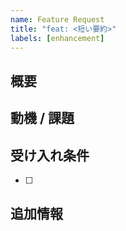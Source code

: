 ```yaml
---
name: Feature Request
title: "feat: <短い要約>"
labels: [enhancement]
---
```

## 概要
<!-- 追加したい機能の説明 -->

## 動機 / 課題
<!-- なぜ必要か -->

## 受け入れ条件
- [ ] 

## 追加情報
